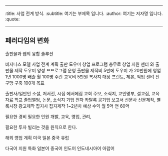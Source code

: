
---
:title: 사업 전계 방식.
:subtitle: 여기는 부제목 입니다.
:author: 여기는 저자명 입니다.
:quote:

---


## 페러다임의 변화

출판물과 웹의 융합 솔루션


비지니스 모델
사업 전계 계획
  출판 도우미 창업 프로그램
    충무로 창업 지원 센터 와
    출판물 제작 도우미 양성 프프로그램 운영
    출판물 제작비 5만에 도우미 가 20만원에 영업
    1년 1000명 배출 월 100명 
    주간 교육비 5만원
  복사지 대상 프린트, 제본, 픽업 센텨 전구망 구축 100개 목표

  출판사/일반인
    소설, 저서전, 시집 에서에집
  교회
    주보, 소식지, 교인명부, 설교집, 교육자료
  학교 
    졸업엘범, 논문, 소식지
  기업
    전자 카탈록 
  공기업
    보고서
  신문사
    신문제작, 별룩시장 광고제작
  잡지사
    잡지제작
1~2년차 예상 수익
  월 5억 연 60억

필요한 경비
필요한 인원
  개발, 교육, 영업, 관리, 

필요한 투자
  빌리는 것을 원칙으로 한다.


해외 영업 계획
  미국
  일본
  중국
  유럽

다국어 지원 특화
  일본어
  중국어
  인도어
  인도네시아어
  아랍어
